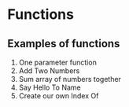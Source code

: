 # Functions

## Examples of functions

1. One parameter function
1. Add Two Numbers
1. Sum array of numbers together
1. Say Hello To Name
1. Create our own Index Of